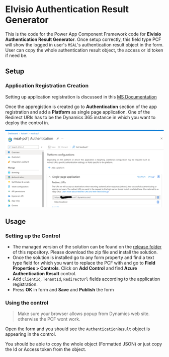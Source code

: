 # Elvisio Authentication Result Generator
This is the code for the Power App Component Framework code for **Elvisio Authentication Result Generator**. Once setup correctly, this field type PCF will show the logged in user's `MSAL`'s authentication result object in the form. User can copy the whole authentication result object, the access or id token if need be. 

## Setup
### Application Registration Creation
Setting up application registration is discussed in this [MS Documentation](https://docs.microsoft.com/en-us/azure/active-directory/develop/quickstart-register-app) 

Once the appregistion is created go to **Authentication** section of the app registration and add a **Platform** as single page application. One of the Redirect URIs has to be the Dynamics 365 instance in which you want to deploy the control in.

![Redirect URI](./ReadmeImages/SinglePageApplication.png)
 

## Usage
### Setting up the Control
 - The managed version of the solution can be found on the [release folder](https://github.com/ImranCodeBug/codebug-jwt-generator/releases/tag/v1.0) of this repository. Please download the zip file and install the solution.
 - Once the solution is installed go to any form property and find a text type field for which you want to replace the PCF with and go to **Field Properties > Controls**. Click on **Add Control** and find **Azure Authentication Result** control. 
 - Add `ClientId`, `TenantId`, `RedirectUrl` fields according to the application registration. 
 - Press **OK** in form and **Save** and **Publish** the form


### Using the control

> Make sure your browser allows popup from Dynamics web site. otherwise the PCF wont work.

Open the form and you should see the `AuthenticationResult` object is appearing in the control.

You should be able to copy the whole object (Formatted JSON) or just copy the Id or Access token from the object.

